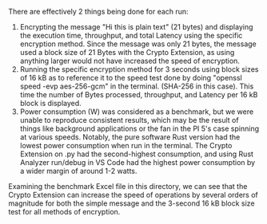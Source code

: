 There are effectively 2 things being done for each run:
1) Encrypting the message "Hi this is plain text" (21 bytes) and displaying the execution time, throughput, and total Latency using the specific encryption method. Since the message was only 21 bytes, the message used a block size of 21 Bytes with the Crypto Extension, as using anything larger would not have increased the speed of encryption.
2) Running the specific encryption method for 3 seconds using block sizes of 16 kB as to reference it to the speed test done by doing "openssl speed -evp aes-256-gcm" in the terminal. (SHA-256 in this case). This time the number of Bytes processed, throughput, and Latency per 16 kB block is displayed.
3) Power consumption (W) was considered as a benchmark, but we were unable to reproduce consistent results, which may be the result of things like background applications or the fan in the PI 5's case spinning at various speeds. Notably, the pure software Rust version had the lowest power consumption when run in the terminal. The Crypto Extension on .py had the second-highest consumption, and using Rust Analyzer run/debug in VS Code had the highest power consumption by a wider margin of around 1-2 watts.

Examining the benchmark Excel file in this directory, we can see that the Crypto Extension can increase the speed of operations by several orders of magnitude for both the simple message and the 3-second 16 kB block size test for all methods of encryption.
